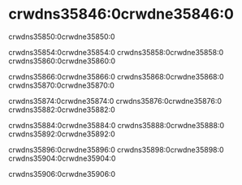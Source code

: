 # crwdns35846:0crwdne35846:0

crwdns35850:0crwdne35850:0

crwdns35854:0crwdne35854:0 crwdns35858:0crwdne35858:0 crwdns35860:0crwdne35860:0

crwdns35866:0crwdne35866:0 crwdns35868:0crwdne35868:0 crwdns35870:0crwdne35870:0

crwdns35874:0crwdne35874:0 crwdns35876:0crwdne35876:0 crwdns35882:0crwdne35882:0

crwdns35884:0crwdne35884:0 crwdns35888:0crwdne35888:0 crwdns35892:0crwdne35892:0

crwdns35896:0crwdne35896:0 crwdns35898:0crwdne35898:0 crwdns35904:0crwdne35904:0

crwdns35906:0crwdne35906:0
